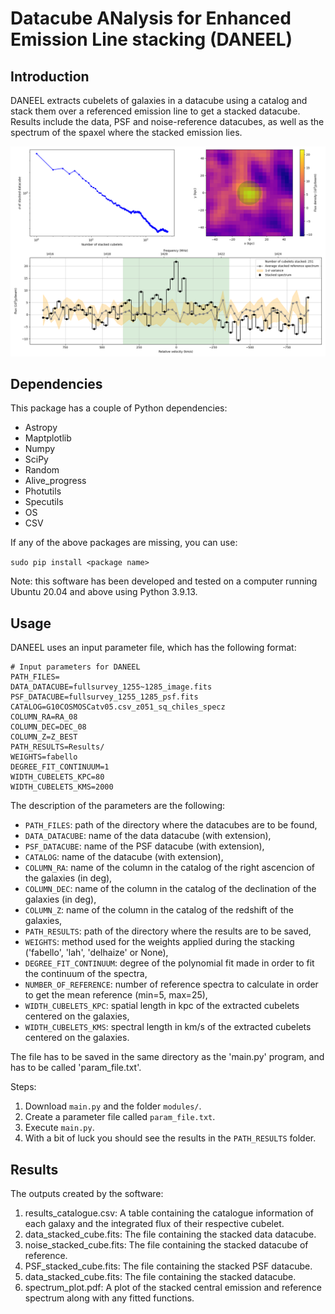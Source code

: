 # Datacube ANalysis for Enhanced Emission Line stacking (DANEEL)
## Introduction
DANEEL extracts cubelets of galaxies in a datacube using a catalog and stack them over a referenced emission line to get a stacked datacube.
Results include the data, PSF and noise-reference datacubes, as well as the spectrum of the spaxel where the stacked emission lies.

![](doc/spectrum_plot.png)

## Dependencies
This package has a couple of Python dependencies:
* Astropy
* Maptplotlib
* Numpy
* SciPy
* Random
* Alive_progress
* Photutils
* Specutils
* OS
* CSV

If any of the above packages are missing, you can use:

  `sudo pip install <package name>`

Note: this software has been developed and tested on a computer running Ubuntu 20.04 and above using Python 3.9.13.

## Usage
DANEEL uses an input parameter file, which has the following format:

```
# Input parameters for DANEEL
PATH_FILES=
DATA_DATACUBE=fullsurvey_1255~1285_image.fits
PSF_DATACUBE=fullsurvey_1255_1285_psf.fits
CATALOG=G10COSMOSCatv05.csv_z051_sq_chiles_specz
COLUMN_RA=RA_08
COLUMN_DEC=DEC_08
COLUMN_Z=Z_BEST
PATH_RESULTS=Results/
WEIGHTS=fabello
DEGREE_FIT_CONTINUUM=1
WIDTH_CUBELETS_KPC=80
WIDTH_CUBELETS_KMS=2000
```
The description of the parameters are the following:

* `PATH_FILES`: path of the directory where the datacubes are to be found,
* `DATA_DATACUBE`: name of the data datacube (with extension),
* `PSF_DATACUBE`: name of the PSF datacube (with extension),
* `CATALOG`: name of the datacube (with extension),
* `COLUMN_RA`: name of the column in the catalog of the right ascencion of the galaxies (in deg),
* `COLUMN_DEC`: name of the column in the catalog of the declination of the galaxies (in deg),
* `COLUMN_Z`: name of the column in the catalog of the redshift of the galaxies,
* `PATH_RESULTS`: path of the directory where the results are to be saved,
* `WEIGHTS`: method used for the weights applied during the stacking ('fabello', 'lah', 'delhaize' or None),
* `DEGREE_FIT_CONTINUUM`: degree of the polynomial fit made in order to fit the continuum of the spectra,
* `NUMBER_OF_REFERENCE`: number of reference spectra to calculate in order to get the mean reference (min=5, max=25),
* `WIDTH_CUBELETS_KPC`: spatial length in kpc of the extracted cubelets centered on the galaxies,
* `WIDTH_CUBELETS_KMS`: spectral length in km/s of the extracted cubelets centered on the galaxies.

The file has to be saved in the same directory as the 'main.py' program, and has to be called 'param_file.txt'.

Steps:
  1. Download `main.py` and the folder `modules/`.
  2. Create a parameter file called `param_file.txt`.
  3. Execute `main.py`.
  4. With a bit of luck you should see the results in the `PATH_RESULTS` folder.

## Results
The outputs created by the software:
  1. results_catalogue.csv:  A table containing the catalogue information of each galaxy and the integrated flux of their respective cubelet.
  2. data_stacked_cube.fits: The file containing the stacked data datacube.
  3. noise_stacked_cube.fits: The file containing the stacked datacube of reference.
  4. PSF_stacked_cube.fits: The file containing the stacked PSF datacube.
  5. data_stacked_cube.fits: The file containing the stacked datacube.
  6. spectrum_plot.pdf: A plot of the stacked central emission and reference spectrum along with any fitted functions.
 
